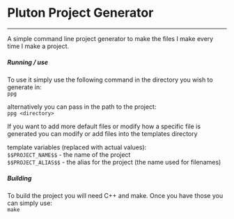 # Pluton Project Generator
--------------------------

A simple command line project generator to make the files I make every time I
make a project.

##### Running / use

To use it simply use the following command in the directory you wish to generate
in:  
``ppg``

alternatively you can pass in the path to the project:  
``ppg <directory>``

If you want to add more default files or modify how a specific file is generated
you can modify or add files into the templates directory

template variables (replaced with actual values):  
``$$PROJECT_NAME$$`` - the name of the project  
``$$PROJECT_ALIAS$$`` - the alias for the project (the name used for filenames)

##### Building

To build the project you will need C++ and make.  Once you have those you can
simply use:   
``make``
